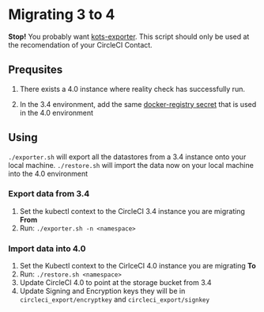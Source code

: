 # Migrating 3 to 4
**Stop!** You probably want [kots-exporter](../kots-exporter/).  This script should only be used at the recomendation of your CircleCI Contact.

## Prequsites
1. There exists a 4.0 instance where reality check has successfully run.

2. In the 3.4 environment, add the same [docker-registry secret](https://circleci.com/docs/server/installation/phase-2-core-services/#pull-images) that is used in the 4.0 environment

## Using
`./exporter.sh` will export all the datastores from a 3.4 instance onto your local machine.  `./restore.sh` will import the data now on your local machine into the 4.0 environment

### Export data from 3.4
1.  Set the kubectl context to the CircleCI 3.4 instance you are migrating **From**
2.  Run: `./exporter.sh -n <namespace>`

### Import data into 4.0
1.  Set the Kubectl context to the CirlceCI 4.0 instance you are migrating **To**
2.  Run: `./restore.sh <namespace>`
3.  Update CircleCI 4.0 to point at the storage bucket from 3.4
4.  Update Signing and Encryption keys they will be in `circleci_export/encryptkey` and `circleci_export/signkey`
